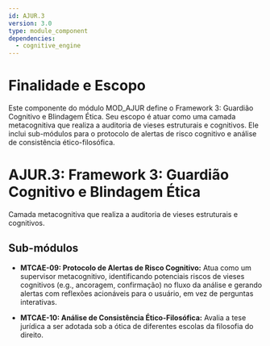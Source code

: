 ```yaml
---
id: AJUR.3
version: 3.0
type: module_component
dependencies:
  - cognitive_engine
---
```


# Finalidade e Escopo

Este componente do módulo MOD_AJUR define o Framework 3: Guardião Cognitivo e Blindagem Ética. Seu escopo é atuar como uma camada metacognitiva que realiza a auditoria de vieses estruturais e cognitivos. Ele inclui sub-módulos para o protocolo de alertas de risco cognitivo e análise de consistência ético-filosófica.

# AJUR.3: Framework 3: Guardião Cognitivo e Blindagem Ética

Camada metacognitiva que realiza a auditoria de vieses estruturais e cognitivos.

## Sub-módulos

- **MTCAE-09: Protocolo de Alertas de Risco Cognitivo:** Atua como um supervisor metacognitivo, identificando potenciais riscos de vieses cognitivos (e.g., ancoragem, confirmação) no fluxo da análise e gerando alertas com reflexões acionáveis para o usuário, em vez de perguntas interativas.

- **MTCAE-10: Análise de Consistência Ético-Filosófica:** Avalia a tese jurídica a ser adotada sob a ótica de diferentes escolas da filosofia do direito.
